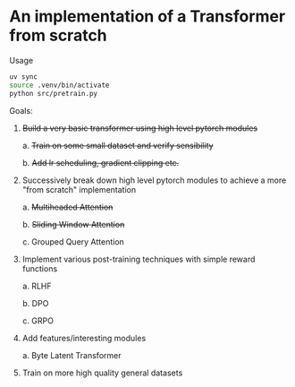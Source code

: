 # An implementation of a Transformer from scratch

Usage
```bash
uv sync
source .venv/bin/activate
python src/pretrain.py
```

Goals:
1. ~~Build a very basic transformer using high level pytorch modules~~

    a. ~~Train on some small dataset and verify sensibility~~

    b. ~~Add lr scheduling, gradient clipping etc.~~

2. Successively break down high level pytorch modules to achieve a more "from scratch" implementation

    a. ~~Multiheaded Attention~~

    b. ~~Sliding Window Attention~~

    c. Grouped Query Attention
3. Implement various post-training techniques with simple reward functions
    
    a. RLHF

    b. DPO

    c. GRPO

4. Add features/interesting modules
    
    a. Byte Latent Transformer
    
5. Train on more high quality general datasets